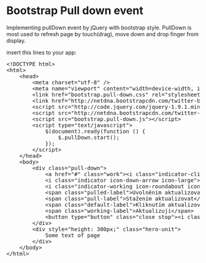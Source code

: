 
Bootstrap Pull down event
=========================

Implementing pullDown event by jQuery with bootstrap style. 
PullDown is most used to refresh page by touch(drag), move down and drop finger from display.


insert this lines to your app:

<pre>
&lt;!DOCTYPE html>
&lt;html>
	&lt;head>
		&lt;meta charset="utf-8" />
		&lt;meta name="viewport" content="width=device-width, initial-scale=1.0, maximum-scale=1.0, minimum-scale=1.0, user-scalable=0" />
		&lt;link href="bootstrap.pull-down.css" rel="stylesheet" media="screen">
		&lt;link href="http://netdna.bootstrapcdn.com/twitter-bootstrap/2.3.1/css/bootstrap-combined.min.css" rel="stylesheet">
		&lt;script src="http://code.jquery.com/jquery-1.9.1.min.js">&lt;/script>
		&lt;script src="http://netdna.bootstrapcdn.com/twitter-bootstrap/2.3.1/js/bootstrap.min.js">&lt;/script>
		&lt;script src="bootstrap.pull-down.js">&lt;/script>
		&lt;script type="text/javascript">
			$(document).ready(function () {
				$.pullDown.start();
			});
		&lt;/script>
	&lt;/head>
	&lt;body>
		&lt;div class="pull-down">
			&lt;a href="#" class="work">&lt;i class="indicator-click icon-refresh icon-large">&lt;/i>&lt;/a>
			&lt;i class="indicator icon-down-arrow icon-large">&lt;/i>
			&lt;i class="indicator-working icon-roundabout icon-large">&lt;/i>
			&lt;span class="pulled-label">Uvolněním aktualizovat&lt;/span>
			&lt;span class="pull-label">Stažením aktualizovat&lt;/span>
			&lt;span class="default-label">Kliknutím aktualizovat&lt;/span>
			&lt;span class="working-label">Aktualizuji&lt;/span>
			&lt;button type="button" class="close stop">&lt;i class="icon-large icon-remove-2">&lt;/i>&lt;/button>
		&lt;/div>
		&lt;div style="height: 300px;" class="hero-unit">
			Some text of page
		&lt;/div>
	&lt;/body>
&lt;/html>
</pre>